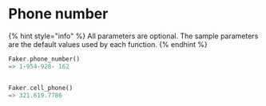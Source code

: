 # Phone number

{% hint style="info" %}
All parameters are optional. The sample parameters are the default values used by each function.
{% endhint %}

```rust
Faker.phone_number()
=> 1-954-928- 162


Faker.cell_phone()
=> 321.619.7786
```

